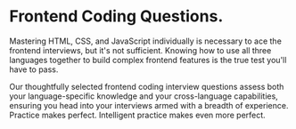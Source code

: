 # Frontend Coding Questions.

Mastering HTML, CSS, and JavaScript individually is necessary to ace the frontend interviews, but it's not sufficient. Knowing how to use all three languages together to build complex frontend features is the true test you'll have to pass.

Our thoughtfully selected frontend coding interview questions assess both your language-specific knowledge and your cross-language capabilities, ensuring you head into your interviews armed with a breadth of experience. Practice makes perfect. Intelligent practice makes even more perfect.
